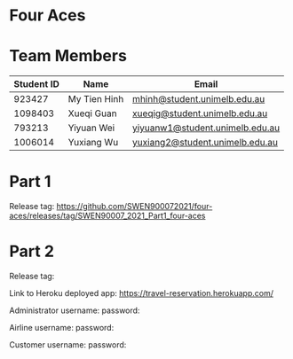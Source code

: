 # Four Aces

# Team Members
| Student ID    | Name          | Email                           |
| ------------- | ------------- | ------------------------------- |
| 923427        | My Tien Hinh  | mhinh@student.unimelb.edu.au    |
| 1098403       | Xueqi Guan    | xueqig@student.unimelb.edu.au   |
| 793213        | Yiyuan Wei    | yiyuanw1@student.unimelb.edu.au |
| 1006014       | Yuxiang Wu    | yuxiang2@student.unimelb.edu.au |

# Part 1
Release tag: https://github.com/SWEN900072021/four-aces/releases/tag/SWEN90007_2021_Part1_four-aces

# Part 2
Release tag:

Link to Heroku deployed app: https://travel-reservation.herokuapp.com/

Administrator 
username:
password:

Airline
username:
password:

Customer
username:
password: